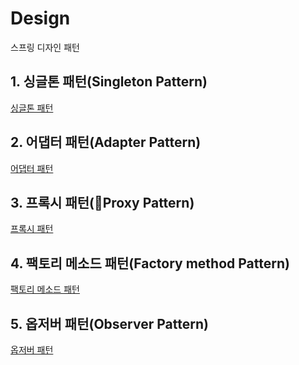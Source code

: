 # Design
스프링 디자인 패턴


## 1. 싱글톤 패턴(Singleton Pattern)
<div>
  <a href="https://def-xyj.tistory.com/entry/%EC%8B%B1%EA%B8%80%ED%86%A4-%ED%8C%A8%ED%84%B4" target="_blank">싱글톤 패턴</a>
</div>

## 2. 어댑터 패턴(Adapter Pattern)
<div>
  <a href="https://def-xyj.tistory.com/entry/AdapterPattern%EC%96%B4%EB%8C%91%ED%84%B0%ED%8C%A8%ED%84%B4" target="_blank">어댑터 패턴</a>
</div>

## 3. 프록시 패턴(Proxy Pattern)
<div>
  <a href="https://def-xyj.tistory.com/entry/3-%ED%94%84%EB%A1%9D%EC%8B%9C-%ED%8C%A8%ED%84%B4Proxy-Pattern" target="_blank">프록시 패턴</a>
</div>


## 4. 팩토리 메소드 패턴(Factory method Pattern)
<div>
  <a href="https://def-xyj.tistory.com/entry/4-%ED%8C%A9%ED%86%A0%EB%A6%AC-%EB%A9%94%EC%86%8C%EB%93%9C-%ED%8C%A8%ED%84%B4Factory-method-pattern" target="_blank">팩토리 메소드 패턴</a>
</div>

## 5. 옵저버 패턴(Observer Pattern)
<div>
  <a href="" target="_blank">옵저버 패턴</a>
</div>
